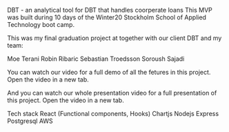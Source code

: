 DBT - an analytical tool for DBT that handles coorperate loans
This MVP was built during 10 days of the Winter20 Stockholm School of Applied Technology boot camp.

This was my final graduation project at </salt> together with our client DBT and my team:

Moe Terani
Robin Ribaric
Sebastian Troedsson
Soroush Sajadi

You can watch our video for a full demo of all the fetures in this project. Open the video in a new tab.

And you can watch our whole presentation video for a full presentation of this project. Open the video in a new tab.

Tech stack
React (Functional components, Hooks)
Chartjs
Nodejs
Express
Postgresql
AWS

